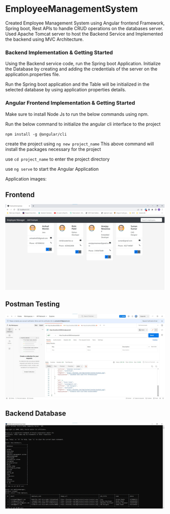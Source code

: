 # EmployeeManagementSystem
Created Employee Management System using Angular frontend Framework, Spring boot, Rest APIs to handle CRUD operations on the databases server. Used Apache Tomcat server to host the Backend Service and Implemented the backend using MVC Architecture.


### Backend Implementation & Getting Started

Using the Backend service code, run the Spring boot Application. Initialize the Database by creating and adding the credentials of the server on the application.properties file.

Run the Spring boot application and the Table will be initialized in the selected database by using application properties details.


### Angular Frontend Implementation & Getting Started

Make sure to install Node Js to run the below commands using npm.

Run the below command to initialize the angular cli interface to the project

`npm install -g @angular/cli`

create the project using `ng new project_name`
This above command will install the packages necessary for the project

use `cd project_name` to enter the project directory

use `ng serve` to start the Angular Application


Application images:

## Frontend
![UI](photos/employeemanagerUI.jpg)

## Postman Testing
![POSTMAN](photos/postmanTesting.jpg)

## Backend Database
![POSTMAN](photos/backendDatabase.jpg)

